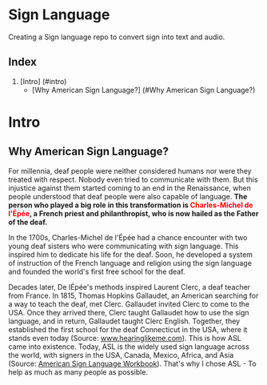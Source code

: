 # Sign Language
Creating a Sign language repo to convert sign into text and audio.

## Index

1. [Intro] (#intro)
     * [Why American Sign Language?] (#Why American Sign Language?)

# Intro

## Why American Sign Language?

For millennia, deaf people were neither considered humans nor were they treated with respect. Nobody even tried to communicate with them. But this injustice against them started coming to an end in the Renaissance, when people understood that deaf people were also capable of language. <b>The person who played a big role in this transformation is <span style="color: red">Charles-Michel de l'Épée</span>, a French priest and philanthropist, who is now hailed as the Father of the deaf.</b>
             
In the 1700s, Charles-Michel de l'Épée had a chance encounter with two young deaf sisters who were communicating with sign language. This inspired him to dedicate his life for the deaf. Soon, he developed a system of instruction of the French language and religion using the sign language and founded the world's first free school for the deaf.
 
Decades later, De lÉpée's methods inspired Laurent Clerc, a deaf teacher from France. In 1815, Thomas Hopkins Gallaudet, an American searching for a way to teach
the deaf, met Clerc. Gallaudet invited Clerc to come to the USA. Once they arrived there, Clerc taught Gallaudet how to use the sign language, and in return, 
Gallaudet taught Clerc English. Together, they established the first school for the deaf Connecticut in the USA, where it stands even today (Source: <a href ="https://www.hearinglikeme.com/sign-languages-around-the-world/#:~:text=American%20Sign%20Language%20(ASL)%20is,Thomas%20Gallaudet%20and%20Laurent%20Clerc." target="_blank">www.hearinglikeme.com</a>). This is how ASL came into existence. Today, ASL is the widely used sign language across the world, with signers in the USA, Canada, Mexico, Africa, and Asia (Source: <a href = "https://www.amazon.com/American-Sign-Language-Workbook-Vocabulary/dp/1646119509" target="_blank">American Sign Language Workbook</a>). That's why I chose ASL - To help as much as many people as possible. 
